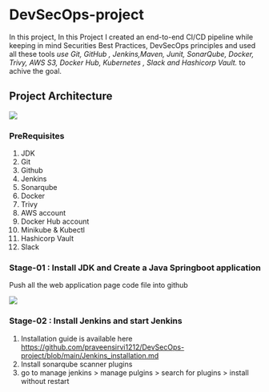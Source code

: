 # DevSecOps-project

In this project, In this Project I created an end-to-end CI/CD pipeline while keeping in mind Securities Best Practices, DevSecOps principles and used all these tools *use Git, GitHub , Jenkins,Maven, Junit, SonarQube, Docker, Trivy, AWS S3, Docker Hub, Kubernetes , Slack and Hashicorp Vault.*  to achive the goal.


## Project Architecture
![](https://github.com/praveensirvi1212/DevSecOps-project/blob/main/Images/architecture.png)

### PreRequisites
1. JDK 
1. Git 
1. Github
1. Jenkins
1. Sonarqube
1. Docker
1. Trivy
1. AWS account
1. Docker Hub account
1. Minikube & Kubectl
1. Hashicorp Vault
1. Slack

### Stage-01 : Install JDK and Create a Java Springboot application
Push all the web application page code file into github

![](https://github.com/praveensirvi1212/DevSecOps-project/blob/main/Images/code.png) 

### Stage-02 : Install Jenkins and start Jenkins 
1. Installation guide is available here  https://github.com/praveensirvi1212/DevSecOps-project/blob/main/Jenkins_installation.md
1. Install sonarqube scanner plugins
1. go to manage jenkins > manage pulgins > search for plugins > install without restart 
